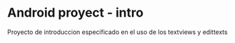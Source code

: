 # Android proyect - intro

Proyecto de introduccion especificado en el uso de los textviews y edittexts